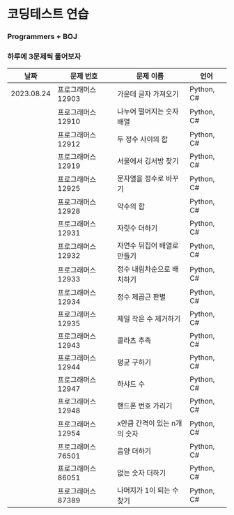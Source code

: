 # 코딩테스트 연습

### Programmers + BOJ

### 하루에 3문제씩 풀어보자

| 날짜 | 문제 번호 | 문제 이름 | 언어 |
| -- | -- | -- | -- |
|2023.08.24 | 프로그래머스 12903 | 가운데 글자 가져오기 | Python, C#
| | 프로그래머스 12910 | 나누어 떨어지는 숫자 배열 | Python, C#
| | 프로그래머스 12912 | 두 정수 사이의 합 | Python, C#
| | 프로그래머스 12919 | 서울에서 김서방 찾기 | Python, C#
| | 프로그래머스 12925 | 문자열을 정수로 바꾸기 | Python, C#
| | 프로그래머스 12928 | 약수의 합 | Python, C#
| | 프로그래머스 12931 | 자릿수 더하기 | Python, C#
| | 프로그래머스 12932 | 자연수 뒤집어 배열로 만들기 | Python, C#
| | 프로그래머스 12933 | 정수 내림차순으로 배치하기 | Python, C#
| | 프로그래머스 12934 | 정수 제곱근 판별 | Python, C#
| | 프로그래머스 12935 | 제일 작은 수 제거하기 | Python, C#
| | 프로그래머스 12943 | 콜라츠 추측 | Python, C#
| | 프로그래머스 12944 | 평균 구하기 | Python, C#
| | 프로그래머스 12947 | 하샤드 수 | Python, C#
| | 프로그래머스 12948 | 핸드폰 번호 가리기 | Python, C#
| | 프로그래머스 12954 | x만큼 간격이 있는 n개의 숫자 | Python, C#
| | 프로그래머스 76501 | 음양 더하기 | Python, C#
| | 프로그래머스 86051 | 없는 숫자 더하기 | Python, C#
| | 프로그래머스 87389 | 나머지가 1이 되는 수 찾기 | Python, C#
